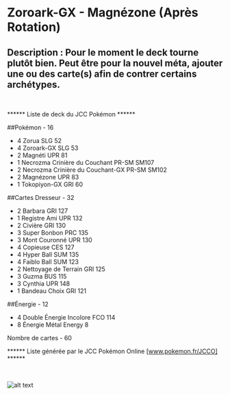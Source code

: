 # Zoroark-GX - Magnézone (Après Rotation)

## Description : Pour le moment le deck tourne plutôt bien. Peut être pour la nouvel méta, ajouter une ou des carte(s) afin de contrer certains archétypes.

<br>

****** Liste de deck du JCC Pokémon ******

##Pokémon - 16

* 4 Zorua SLG 52
* 4 Zoroark-GX SLG 53
* 2 Magnéti UPR 81
* 1 Necrozma Crinière du Couchant PR-SM SM107
* 2 Necrozma Crinière du Couchant-GX PR-SM SM102
* 2 Magnézone UPR 83
* 1 Tokopiyon-GX GRI 60

##Cartes Dresseur - 32

* 2 Barbara GRI 127
* 1 Registre Ami UPR 132
* 2 Civière GRI 130
* 3 Super Bonbon PRC 135
* 3 Mont Couronné UPR 130
* 4 Copieuse CES 127
* 4 Hyper Ball SUM 135
* 4 Faiblo Ball SUM 123
* 2 Nettoyage de Terrain GRI 125
* 3 Guzma BUS 115
* 3 Cynthia UPR 148
* 1 Bandeau Choix GRI 121

##Énergie - 12

* 4 Double Énergie Incolore FCO 114
* 8 Énergie Métal Energy 8

Nombre de cartes - 60

****** Liste générée par le JCC Pokémon Online [www.pokemon.fr/JCCO] ******

<br>

![alt text](img/ZoroarkMagnézone.png)
